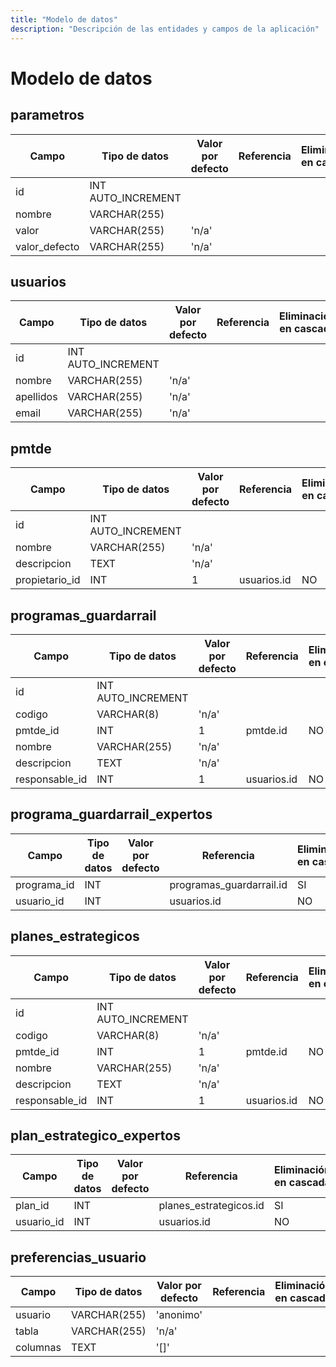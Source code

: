 ```yaml
---
title: "Modelo de datos"
description: "Descripción de las entidades y campos de la aplicación"
---
```


# Modelo de datos

## parametros
| Campo | Tipo de datos | Valor por defecto | Referencia | Eliminación en cascada |
|-------|---------------|-------------------|------------|------------------------|
| id | INT AUTO_INCREMENT |  |  |  |
| nombre | VARCHAR(255) |  |  |  |
| valor | VARCHAR(255) | 'n/a' |  |  |
| valor_defecto | VARCHAR(255) | 'n/a' |  |  |

## usuarios
| Campo | Tipo de datos | Valor por defecto | Referencia | Eliminación en cascada |
|-------|---------------|-------------------|------------|------------------------|
| id | INT AUTO_INCREMENT |  |  |  |
| nombre | VARCHAR(255) | 'n/a' |  |  |
| apellidos | VARCHAR(255) | 'n/a' |  |  |
| email | VARCHAR(255) | 'n/a' |  |  |

## pmtde
| Campo | Tipo de datos | Valor por defecto | Referencia | Eliminación en cascada |
|-------|---------------|-------------------|------------|------------------------|
| id | INT AUTO_INCREMENT |  |  |  |
| nombre | VARCHAR(255) | 'n/a' |  |  |
| descripcion | TEXT | 'n/a' |  |  |
| propietario_id | INT | 1 | usuarios.id | NO |

## programas_guardarrail
| Campo | Tipo de datos | Valor por defecto | Referencia | Eliminación en cascada |
|-------|---------------|-------------------|------------|------------------------|
| id | INT AUTO_INCREMENT |  |  |  |
| codigo | VARCHAR(8) | 'n/a' |  |  |
| pmtde_id | INT | 1 | pmtde.id | NO |
| nombre | VARCHAR(255) | 'n/a' |  |  |
| descripcion | TEXT | 'n/a' |  |  |
| responsable_id | INT | 1 | usuarios.id | NO |

## programa_guardarrail_expertos
| Campo | Tipo de datos | Valor por defecto | Referencia | Eliminación en cascada |
|-------|---------------|-------------------|------------|------------------------|
| programa_id | INT |  | programas_guardarrail.id | SI |
| usuario_id | INT |  | usuarios.id | NO |

## planes_estrategicos
| Campo | Tipo de datos | Valor por defecto | Referencia | Eliminación en cascada |
|-------|---------------|-------------------|------------|------------------------|
| id | INT AUTO_INCREMENT |  |  |  |
| codigo | VARCHAR(8) | 'n/a' |  |  |
| pmtde_id | INT | 1 | pmtde.id | NO |
| nombre | VARCHAR(255) | 'n/a' |  |  |
| descripcion | TEXT | 'n/a' |  |  |
| responsable_id | INT | 1 | usuarios.id | NO |

## plan_estrategico_expertos
| Campo | Tipo de datos | Valor por defecto | Referencia | Eliminación en cascada |
|-------|---------------|-------------------|------------|------------------------|
| plan_id | INT |  | planes_estrategicos.id | SI |
| usuario_id | INT |  | usuarios.id | NO |

## preferencias_usuario
| Campo | Tipo de datos | Valor por defecto | Referencia | Eliminación en cascada |
|-------|---------------|-------------------|------------|------------------------|
| usuario | VARCHAR(255) | 'anonimo' |  |  |
| tabla | VARCHAR(255) | 'n/a' |  |  |
| columnas | TEXT | '[]' |  |  |

